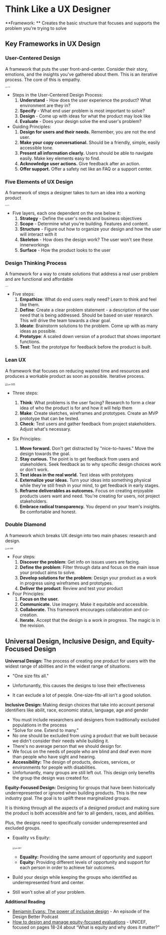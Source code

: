 # Think Like a UX Designer

**Framework: ** Creates the basic structure that focuses and supports the problem you're trying to solve



## Key Frameworks in UX Design

### User-Centered Design

A framework that puts the user front-and-center. Consider their story, emotions, and the insights you've gathered about them. This is an iterative process. The core of this is empathy.

<img src="../assets/ux-002.png" alt="ux-002" style="zoom:25%;" />



- Steps in the User-Centered Design Process:
   	1. **Understand** - How does the user experience the product? What environment are they in?
   	2. **Specify** - What end user problem is most important to solve?
   	3. **Design** - Come up with ideas for what the product may look like
   	4. **Evaluate** - Does your design solve the end user's problem?
 - Guiding Principles:
   1. **Design for users and their needs.** Remember, you are not the end user.
   2. **Make your copy conversational.** Should be a friendly, simple, easily accessible tone.
   3. **Present all information clearly.** Users should be able to navigate easily. Make key elements easy to find.
   4. **Acknowledge user actions.** Give feedback after an action.
   5. **Offer support.** Offer a safety net like an FAQ or a support center.



### Five Elements of UX Design

A framework of steps a designer takes to turn an idea into a working product

<img src="../assets/ux-003.png" alt="ux-003" style="zoom:20%;" />

- Five layers, each one dependent on the one below it:
  1. **Strategy** - Define the user's needs and business objectives
  2. **Scope** - Determine what you're building. Features and content.
  3. **Structure** - Figure out how to organize your design and how the user will interact with it
  4. **Skeleton** - How does the design work? The user won't see these innerworkings
  5. **Surface** - How the product looks to the user



### Design Thinking Process

A framework for a way to create solutions that address a real user problem and are functional and affordable

<img src="../assets/ux-004.png" alt="ux-004" style="zoom:15%;" />

- Five steps:
  1. **Empathize**: What do end users really need? Learn to think and feel like them.
  2. **Define**: Create a clear problem statement - a description of the user need that is being addressed. Should be based on user research. This will drive the team towards a clear goal.
  3. **Ideate**: Brainstorm solutions to the problem. Come up with as many ideas as possible.
  4. **Prototype**: A scaled down version of a product that shows important functions.
  5. **Test**: Test the prototype for feedback before the product is built.



### Lean UX

A framework that focuses on reducing wasted time and resources and produces a workable product as soon as possible. Iterative process. 

<img src="../assets/ux-005.png" alt="ux-005" style="zoom:50%;" />

- Three steps:
  1. **Think**: What problems is the user facing? Research to form a clear idea of who the product is for and how it will help them
  2. **Make**: Create sketches, wireframes and prototypes. Create an MVP prototype that can be tested. 
  3. **Check**: Test users and gather feedback from project stakeholders. Adjust what's necessary.

- Six Principles:
  1. **Move forward.** Don't get distracted by "nice-to-haves." Move the design towards the goal.
  2. **Stay curious.** The point is to get feedback from users and stakeholders. Seek feedback as to why specific design choices work or don't work.
  3. **Test ideas in the real world.** Test ideas with prototypes
  4. **Externalize your ideas.** Turn your ideas into something physical while they're still fresh in your mind, to get feedback in early stages.
  5. **Reframe deliverables as outcomes.** Focus on creating enjoyable products users want and need. You're creating for users, not project stakeholders.
  6. **Embrace radical transparency.** You depend on your team's insights. Be comfortable and honest.



### Double Diamond

A framework which breaks UX design into two main phases: research and design.

<img src="../assets/ux-006.png" alt="ux-006" style="zoom:40%;" />

- Four steps:
  1. **Discover the problem**: Get info on issues users are facing.
  2. **Define the problem**: Filter through data and focus on the main issue your product aims to solve.
  3. **Develop solutions for the problem**: Design your product as a work in progress using wireframes and prototypes.
  4. **Deliver the product**: Review and test your product
- Four Principles:
  1. **Focus on the user.** 
  2. **Communicate.** Use imagery. Make it equitable and accessible. 
  3. **Collaborate.** This framework encourages collaboration and co-creation.
  4. **Iterate.** Accept that the design is a work in progress. The magic is in the revision.



## Universal Design, Inclusive Design, and Equity-Focused Design

**Universal Design:** The process of creating one product for users with the widest range of abilities and in the widest range of situations.

- "One size fits all."

- Unfortunantly, this causes the designs to lose their effectiveness 
- It can exclude a lot of people. One-size-fits-all isn't a good solution.



**Inclusive Design:** Making design choices that take into account personal identifiers like abilit, race, economic status, language, age and gender

- You must include researchers and designers from traditionally excluded populations in the process
- "Solve for one. Extend to many."
- No one should be excluded from using a product that we built because we didn't consider their needs while building it.
- There's no average person that we should design for.
- We focus on the needs of people who are blind and deaf even more than people who have sight and hearing.
- **Accessibility:** The design of products, devices, services, or environments for people with disabilities. 
- Unfortunantly, many groups are still left out. This design only benefits the group the design was created for.



**Equity-Focused Design:** Designing for groups that have been historically underrepresented or ignored when building products. This is the new industry goal. The goal is to uplift these marginalized groups.

It is thinking through all the aspects of a designed product and making sure the product is both accessible and fair to all genders, races, and abilities.

Plus, the designs need to specifically consider underrepresented and excluded groups.

- Equality vs Equity:

  ​	<img src="../assets/ux-007.png" alt="ux-007" style="zoom:45%;" />

  - **Equality:** Providing the same amount of opportunity and support
  - **Equity:** Providing different levels of opportunity and support for each person in order to achieve fair outcomes.

- Build your design while keeping the groups who identified as underrepresented front and center.

- Still won't solve all of your problem.



**Additional Reading**

- [Benjamin Evans: The power of inclusive design](https://www.designbetter.co/podcast/benjamin-evans) - An episode of the Design Better Podcast
- [How to design and manage equity-focused evaluations](https://evalpartners.org/sites/default/files/EWP5_Equity_focused_evaluations.pdf) - UNICEF, focused on pages 18-24 about “What is equity and why does it matter?”